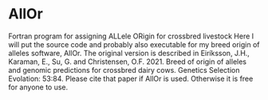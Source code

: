 # AllOr
Fortran program for assigning ALLele ORigin for crossbred livestock
Here I will put the source code and probably also executable for my breed origin of alleles software, AllOr.
The original version is described in Eiríksson, J.H., Karaman, E., Su, G. and Christensen, O.F. 2021. Breed of origin of alleles and genomic predictions for crossbred dairy cows. Genetics Selection Evolation: 53:84. Please cite that paper if AllOr is used. Otherwise it is free for anyone to use. 
